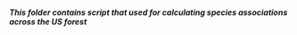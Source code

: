 
##### This folder contains script that used for calculating species associations across the US forest
